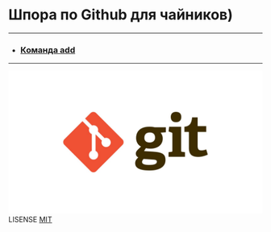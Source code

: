 # Шпора по Github для чайников)
---
- ### [Команда add](add.md)

---

![GIT](git.jpg)
LISENSE [MIT](lisense.md)